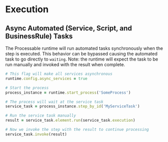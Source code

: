# Execution


## Async Automated (Service, Script, and BusinessRule) Tasks

The Processable runtime will run automated tasks synchronously when the step is executed. This behavior can be bypassed causing the automated task to go directly to `waiting`. Note: the runtime will expect the task to be run manually and invoked with the result when complete.

```ruby
# This flag will make all services asynchronous
runtime.config.async_services = true

# Start the process
process_instance = runtime.start_process('SomeProcess')

# The process will wait at the service task
service_task = process_instance.step_by_id('MyServiceTask')

# Run the service task manually
result = service_task.element.run(service_task.execution)

# Now we invoke the step with the result to continue processing
service_task.invoke(result)
```

